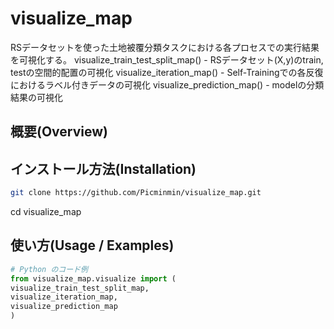 # visualize_map
RSデータセットを使った土地被覆分類タスクにおける各プロセスでの実行結果を可視化する。
visualize_train_test_split_map() - RSデータセット(X,y)のtrain, testの空間的配置の可視化
visualize_iteration_map()        - Self-Trainingでの各反復におけるラベル付きデータの可視化
visualize_prediction_map()       - modelの分類結果の可視化

## 概要(Overview)

## インストール方法(Installation)
```bash
git clone https://github.com/Picminmin/visualize_map.git
```
cd visualize_map

## 使い方(Usage / Examples)
```python
# Python のコード例
from visualize_map.visualize import (
visualize_train_test_split_map,
visualize_iteration_map,
visualize_prediction_map
)
```

